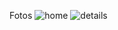 Fotos 
![home](https://user-images.githubusercontent.com/65136543/117320065-43a75580-ae62-11eb-8603-4ce4470c7ae5.png)
![details](https://user-images.githubusercontent.com/65136543/117320078-4609af80-ae62-11eb-84e1-970365f1ed0a.png)
